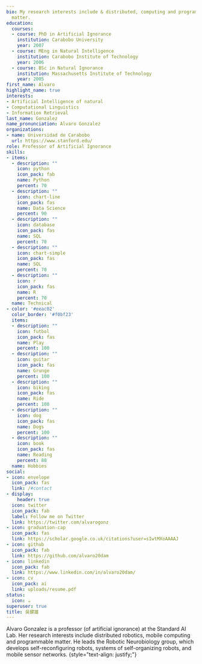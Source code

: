 ```yaml
---
bio: My research interests include & distributed, computing and programmable
  matter.
education:
  courses:
  - course: PhD in Artificial Ignorance
    institution: Carabobo University
    year: 2007
  - course: MEng in Natural Intelligence
    institution: Carabobo Institute of Technology
    year: 2006
  - course: BSc in Natural Ignorance
    institution: Massachusetts Institute of Technology
    year: 2005
first_name: Alvaro
highlight_name: true
interests:
- Artificial Intelligence of natural
- Computational Linguistics
- Information Retrieval
last_name: Gonzalez
name_pronunciation: Alvaro Gonzalez
organizations:
- name: Universidad de Carabobo
  url: https://www.stanford.edu/
role: Professor of Artificial Ignorance
skills:
- items:
  - description: ""
    icon: python
    icon_pack: fab
    name: Python
    percent: 70
  - description: ""
    icon: chart-line
    icon_pack: fas
    name: Data Science
    percent: 90
  - description: ""
    icon: database
    icon_pack: fas
    name: SQL
    percent: 70
  - description: ""
    icon: chart-simple
    icon_pack: fas
    name: SQL
    percent: 70
  - description: ""
    icon: r
    icon_pack: fas
    name: R
    percent: 70
  name: Technical
- color: '#eeac02'
  color_border: '#f0bf23'
  items:
  - description: ""
    icon: futbol
    icon_pack: fas
    name: Play
    percent: 100
  - description: ""
    icon: guitar
    icon_pack: fas
    name: Grunge
    percent: 100    
  - description: ""
    icon: biking
    icon_pack: fas
    name: Ride
    percent: 100  
  - description: ""
    icon: dog
    icon_pack: fas
    name: Dogs
    percent: 100
  - description: ""
    icon: book
    icon_pack: fas
    name: Reading
    percent: 80
  name: Hobbies
social:
- icon: envelope
  icon_pack: fas
  link: /#contact
- display:
    header: true
  icon: twitter
  icon_pack: fab
  label: Follow me on Twitter
  link: https://twitter.com/alvarogonz
- icon: graduation-cap
  icon_pack: fas
  link: https://scholar.google.co.uk/citations?user=sIwtMXoAAAAJ
- icon: github
  icon_pack: fab
  link: https://github.com/alvaro20dam
- icon: linkedin
  icon_pack: fab
  link: https://www.linkedin.com/in/alvaro20dam/
- icon: cv
  icon_pack: ai
  link: uploads/resume.pdf
status:
  icon: ☕️
superuser: true
title: 吳健雄
---
```


Alvaro Gonzalez is a professor (of artificial ignorance) at the Standard AI Lab. Her research interests include distributed robotics, mobile computing and programmable matter. He leads the Robotic Neurobiology group, which develops self-reconfiguring robots, systems of self-organizing robots, and mobile sensor networks.
{style="text-align: justify;"}

